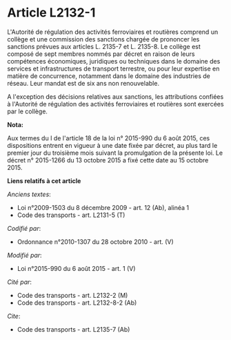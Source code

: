 # Article L2132-1

L'Autorité de régulation des activités ferroviaires et routières comprend un collège et une commission des sanctions chargée
de prononcer les sanctions prévues aux articles L. 2135-7 et L. 2135-8. Le collège est composé de sept membres nommés par
décret en raison de leurs compétences économiques, juridiques ou techniques dans le domaine des services et infrastructures
de transport terrestre, ou pour leur expertise en matière de concurrence, notamment dans le domaine des industries de réseau.
Leur mandat est de six ans non renouvelable. 

A l'exception des décisions relatives aux sanctions, les attributions confiées à l'Autorité de régulation des activités
ferroviaires et routières sont exercées par le collège.

**Nota:**

Aux termes du I de l'article 18 de la loi n° 2015-990 du 6 août 2015, ces dispositions entrent en vigueur à une date fixée
par décret, au plus tard le premier jour du troisième mois suivant la promulgation de la présente loi. Le décret n° 2015-1266
du 13 octobre 2015 a fixé cette date au 15 octobre 2015.

**Liens relatifs à cet article**

_Anciens textes_:

  - Loi n°2009-1503 du 8 décembre 2009 - art. 12 (Ab), alinéa 1
  - Code des transports - art. L2131-5 (T)

_Codifié par_:

  - Ordonnance n°2010-1307 du 28 octobre 2010 - art. (V)

_Modifié par_:

  - Loi n°2015-990 du 6 août 2015 - art. 1 (V)

_Cité par_:

  - Code des transports - art. L2132-2 (M)
  - Code des transports - art. L2132-8-2 (Ab)

_Cite_:

  - Code des transports - art. L2135-7 (Ab)
